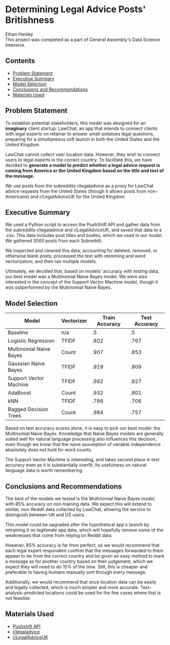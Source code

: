 # Determining Legal Advice Posts' Britishness
Ethan Henley\
This project was completed as a part of General Assembly's Data Science Intensive.

## Contents

- [Problem Statement](#Problem-Statement)
- [Executive Summary](#Executive-Summary)
- [Model Selection](#Model-Selection)
- [Conclusions and Recommendations](#Conclusions-and-Recommendations)
- [Materials Used](#Materials-Used)

## Problem Statement

To establish potential stakeholders, this model was designed for an **imaginary** client startup: LawChat, an app that intends to connect clients with legal experts on retainer to answer small-potatoes legal questions, preparing for a simultaneous soft launch in both the United States and the United Kingdom. 

LawChat cannot collect user location data. However, they wish to connect users to legal experts in the correct country. To facilitate this, we have decided to __generate a model to predict whether a legal advice request is coming from America or the United Kingdom based on the title and text of the message.__ 

We use posts from the subreddits r/legaladvice as a proxy for LawChat advice requests from the United States (though it allows posts from non-Americans) and r/LegalAdviceUK for the United Kingdom.

## Executive Summary

We used a Python script to access the PushShift API and gather data from the subreddits r/legaladvice and r/LegalAdviceUK, and saved that data to a .csv. This data includes post titles and bodies, which we used in our model. We gathered 3000 posts from each Subreddit.

We inspected and cleaned this data; accounting for deleted, removed, or otherwise blank posts; processed the text with stemming and word vectorization; and then ran multiple models.

Ultimately, we decided that, based on models' accuracy with testing data, our best model was a Multinomial Naive Bayes model. We were also interested in the concept of the Support Vector Machine model, though it was outperformed by the Multinomial Naive Bayes.

## Model Selection

|Model|Vectorizer|Train Accuracy|Test Accuracy|
|-|-|-|-|
|Baseline|n/a|.5|.5|
|Logistic Regression|TFIDF|.802|.767|
|Multinomial Naive Bayes|Count|.907|.853|
|Gaussian Naive Bayes|TFIDF|.919|.809|
|Support Vector Machine|TFIDF|.992|.827|
|AdaBoost|Count|.932|.801|
|kNN|TFIDF|.766|.706|
|Bagged Decision Trees|Count|.984|.757|

Based on test accuracy scores alone, it is easy to pick our best model: the Multinomial Naive Bayes. Knowledge that Naive Bayes models are generally suited well for natural language processing also influences this decision, even though we know that the naive assumption of variable independence absolutely does not hold for word counts.

The Support Vector Machine is interesting, and takes second place in test accuracy even as it is substantially overfit. Its usefulness on natural language data is worth remembering.

## Conclusions and Recommendations

The best of the models we tested is the Multinomial Naive Bayes model, with 85% accuracy on non-training data. We expect this will extend to similar, non-Reddit data collected by LawChat, allowing the service to distinguish between UK and US users. 

This model could be upgraded after the hypothetical app's launch by retraining it on legitimate app data, which will hopefully remove some of the weaknesses that come from relying on Reddit data. 

However, 85% accuracy is far from perfect, so we would recommend that each legal expert respondent confirm that the messages forwarded to them appear to be from the correct country and be given an easy method to mark a message as for another country based on their judgement, which we expect they will need to do 15% of the time. Still, this is cheaper and preferable to having humans manually sort through every message.

Additionally, we would recommend that once location data can be easily and legally collected, which is much simpler and more accurate. Text-analysis-predicted locations could be used for the few cases where that is not feasible.

## Materials Used

- [Pushshift API](https://pushshift.io/)
- [r/legaladvice](https://reddit.com/r/legaladvice)
- [r/LegalAdviceUK](https://reddit.com/r/LegalAdviceUK)
